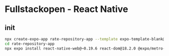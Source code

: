 # Fullstackopen - React Native

## init

```sh
npx create-expo-app rate-repository-app --template expo-template-blank@sdk-50
cd rate-repository-app
npx expo install react-native-web@~0.19.6 react-dom@18.2.0 @expo/metro-runtime@~3.1.1
```
